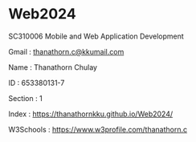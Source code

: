 # Web2024
SC310006 Mobile and Web Application Development

Gmail : thanathorn.c@kkumail.com

Name : Thanathorn Chulay

ID : 653380131-7

Section : 1 

Index : https://thanathornkku.github.io/Web2024/

W3Schools : https://www.w3profile.com/thanathorn.c
